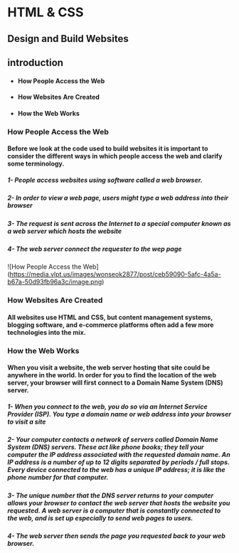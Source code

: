 # HTML & CSS 
## Design and Build Websites

## introduction 

- #### How People Access the Web
- #### How Websites Are Created
- #### How the Web Works

### How People Access the Web
#### Before we look at the code used to build websites it is important to consider the different ways in which people access the web and clarify some terminology.

##### 1- People access websites using software called a **web browser**.
##### 2- In order to view a web page, users might type a **web address** into their browser
##### 3- The request is sent across the Internet to a special computer known as a **web server** which hosts the website
##### 4- The web server connect the requester to the wep page 
![How People Access the Web] (https://media.vlpt.us/images/wonseok2877/post/ceb59090-5afc-4a5a-b67a-50d93fb96a3c/image.png)

### How Websites Are Created

#### All websites use HTML and CSS, but content management systems, blogging software, and e-commerce platforms often add a few more technologies into the mix.

### How the Web Works
#### When you visit a website, the web server hosting that site could be anywhere in the world. In order for you to find the location of the web server, your browser will first connect to a Domain Name System (DNS) server.

##### 1- When you connect to the web, you do so via an Internet Service Provider (ISP). You type a domain name or web address into your browser to visit a site
##### 2- Your computer contacts a network of servers called Domain Name System (DNS) servers. These act like phone books; they tell your computer the IP address associated with the requested domain name. An IP address is a number of up to 12 digits separated by periods / full stops. Every device connected to the web has a unique IP address; it is like the phone number for that computer.

##### 3- The unique number that the DNS server returns to your computer allows your browser to contact the web server that hosts the website you requested. A web server is a computer that is constantly connected to the web, and is set up especially to send web pages to users.
##### 4- The web server then sends the page you requested back to your web browser.